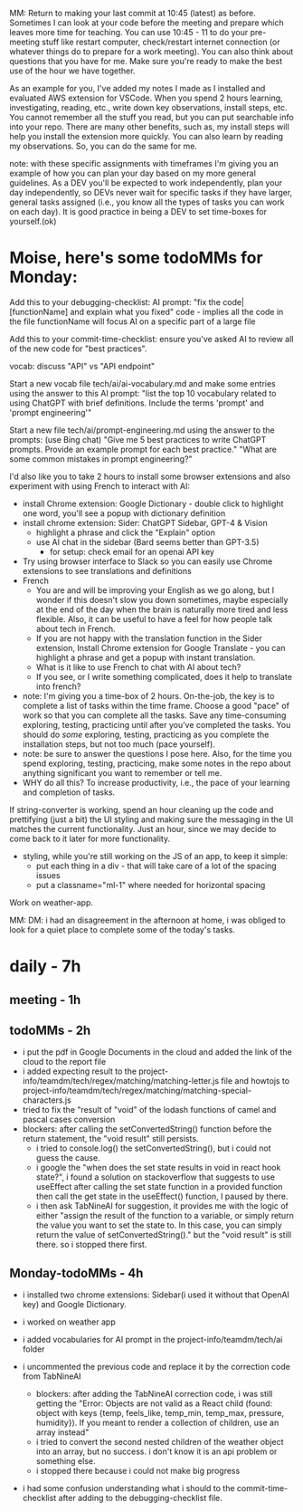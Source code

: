 MM: Return to making your last commit at 10:45 (latest) as before. Sometimes I can look at your code before the meeting and prepare which leaves more time for teaching. You can use 10:45 - 11 to do your pre-meeting stuff like restart computer, check/restart internet connection (or whatever things do to prepare for a work meeting). You can also think about questions that you have for me. Make sure you're ready to make the best use of the hour we have together.

As an example for you, I've added my notes I made as I installed and evaluated AWS extension for VSCode. When you spend 2 hours learning, investigating, reading, etc., write down key observations, install steps, etc. You cannot remember all the stuff you read, but you can put searchable info into your repo. There are many other benefits, such as, my install steps will help you install the extension more quickly. You can also learn by reading my observations. So, you can do the same for me.

note: with these specific assignments with timeframes I'm giving you an example of how you can plan your day based on my more general guidelines. As a DEV you'll be expected to work independently, plan your day independently, so DEVs never wait for specific tasks if they have larger, general tasks assigned (i.e., you know all the types of tasks you can work on each day). It is good practice in being a DEV to set time-boxes for yourself.(ok)

# Moise, here's some todoMMs for Monday:

Add this to your debugging-checklist: AI prompt: "fix the code|[functionName] and explain what you fixed"
code - implies all the code in the file
functionName will focus AI on a specific part of a large file

Add this to your commit-time-checklist: ensure you've asked AI to review all of the new code for "best practices". 

vocab: discuss "API" vs "API endpoint"

Start a new vocab file tech/ai/ai-vocabulary.md and make some entries using the answer to this AI prompt: 
"list the top 10 vocabulary related to using ChatGPT  with brief definitions. Include the terms 'prompt' and 'prompt engineering'"

Start a new file tech/ai/prompt-engineering.md using the answer to the prompts: (use Bing chat)
"Give me 5 best practices to write ChatGPT prompts. Provide an example prompt for each best practice."
"What are some common mistakes in prompt engineering?"

I'd also like you to take 2 hours to install some browser extensions and also experiment with using French to interact with AI:
* install Chrome extension: Google Dictionary - double click to highlight one word, you'll see a popup with dictionary definition
* install chrome extension: Sider: ChatGPT Sidebar, GPT-4 & Vision
  * highlight a phrase and click the "Explain" option
  * use AI chat in the sidebar (Bard seems better than GPT-3.5)
    * for setup: check email for an openai API key
* Try using browser interface to Slack so you can easily use Chrome extensions to see translations and definitions 
* French
  * You are and will be improving your English as we go along, but I wonder if this doesn't slow you down sometimes, maybe especially at the end of the day when the brain is naturally more tired and less flexible. Also, it can be useful to have a feel for how people talk about tech in French. 
  * If you are not happy with the translation function in the Sider extension, Install Chrome extension for Google Translate - you can highlight a phrase and get a popup with instant translation. 
  * What is it like to use French to chat with AI about tech? 
  * If you see, or I write something complicated, does it help to translate into french?
* note: I'm giving you a time-box of 2 hours. On-the-job, the key is to complete a list of tasks within the time frame. Choose a good "pace" of work so that you can complete all the tasks. Save any time-consuming exploring, testing, practicing until after you've completed the tasks. You should do *some* exploring, testing, practicing as you complete the installation steps, but not too much (pace yourself).
* note: be sure to answer the questions I pose here. Also, for the time you spend exploring, testing, practicing, make some notes in the repo about anything significant you want to remember or tell me.
* WHY do all this? To increase productivity, i.e., the pace of your learning and completion of tasks. 

If string-converter is working, spend an hour cleaning up the code and prettifying (just a bit) the UI styling and making sure the messaging in the UI matches the current functionality. Just an hour, since we may decide to come back to it later for more functionality.
* styling, while you're still working on the JS of an app, to keep it simple:
  * put each thing in a div - that will take care of a lot of the spacing issues
  * put a classname="ml-1" where needed for horizontal spacing 

Work on weather-app. 

MM: DM: i had an disagreement in the afternoon at home, i was obliged to look for a quiet place to complete some of the today's tasks.
# daily - 7h

## meeting - 1h

## todoMMs - 2h
* i put the pdf in Google Documents in the cloud and added the link of the cloud to the report file
* i added expecting result to the project-info/teamdm/tech/regex/matching/matching-letter.js file and howtojs to project-info/teamdm/tech/regex/matching/matching-special-characters.js
* tried to fix the "result of "void" of the lodash functions of camel and pascal cases conversion
* blockers: after calling the setConvertedString() function before the return statement, the "void result" still persists.
  * i tried to console.log() the setConvertedString(), but i could not guess the cause.
  * i google the "when does the set state results in void in react hook state?", i found a solution on stackoverflow that suggests to use useEffect after calling the set state function in a provided function then call the get state in the useEffect() function, I paused by there.
  * i then ask TabNineAI for suggestion, it provides me with the logic of either "assign the result of the function to a variable, or simply return the value you want to set the state to. In this case, you can simply return the value of setConvertedString()." but the "void result" is still there. so i stopped there first.

## Monday-todoMMs - 4h
* i installed two chrome extensions: Sidebar(i used it without that OpenAI key) and Google Dictionary.
* i worked on weather app
* i added vocabularies for AI prompt in the project-info/teamdm/tech/ai folder
* i uncommented the previous code and replace it by the correction code from TabNineAI
  * blockers: after adding the TabNineAI correction code, i was still getting the "Error: Objects are not valid as a React child (found: object with keys {temp, feels_like, temp_min, temp_max, pressure, humidity}). If you meant to render a collection of children, use an array instead"
  * i tried to convert the second nested children of the weather object into an array, but no success. i don't know it is an api problem or something else.
  * i stopped there because i could not make big progress
 

* i had some confusion understanding what i should to the commit-time-checklist after adding to the debugging-checklist file.